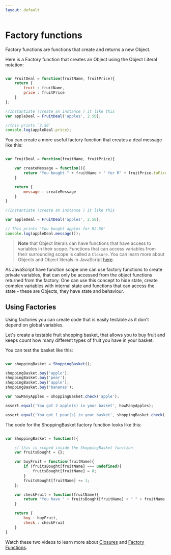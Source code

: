 ```yaml
---
layout: default
---
```


# Factory functions

Factory functions are functions that create and returns a new Object.

Here is a Factory function that creates an Object using the Object Literal notation:

```javascript

var FruitDeal = function(fruitName, fruitPrice){
    return {
        fruit : fruitName,
        price : fruitPrice
    }
};

//Instantiate (create an instance ) it like this
var appleDeal = FruitDeal('apples', 2.50);

//this prints `2.50`
console.log(appleDeal.price);

```

You can create a more useful factory function that creates a deal message like this:

```javascript

var FruitDeal = function(fruitName, fruitPrice){

    var createMessage = function(){
        return "You bought " + fruitName + " for R" + fruitPrice.toFixed;
    }

    return {
        message : createMessage
    }
}

//Instantiate (create an instance ) it like this

var appleDeal = FruitDeal('apples', 2.50);

// This prints 'You bought apples for R2.50'
console.log(appleDeal.message());
```

> **Note** that Object literals can have functions that have access to variables in their scope. Functions that can access variables from their surrounding scope is called a `Closure`. You can learn more about Objects and Object literals in JavaScript [here](https://developer.mozilla.org/en-US/docs/Learn/JavaScript/Objects/Basics).

As JavaScript have function scope one can use factory functions to create private variables, that can only be accessed from the object functions returned from the factory. One can use this concept to hide state, create complex variables with internal state and functions that can access the state - these are Objects, they have state and behaviour.  

## Using Factories

Using factories you can create code that is easily testable as it don't depend on global variables.

Let's create a testable fruit shopping basket, that allows you to buy fruit and keeps count how many different types of fruit you have in your basket.

You can test the basket like this:

```javascript

var shoppingBasket = ShoppingBasket();

shoppingBasket.buy('apple');
shoppingBasket.buy('pear');
shoppingBasket.buy('apple');
shoppingBasket.buy('bananas');

var howManyApples = shoppingBasket.check('apple');

assert.equal('You got 2 apple(s) in your basket', howManyApples);

assert.equal('You got 1 pear(s) in your basket', shoppingBasket.check('pear'));

```

The code for the ShoppingBasket factory function looks like this:

```javascript

var ShoppingBasket = function(){

    // this is scoped inside the ShoppingBasket function
    var fruitsBought = {};

    var buyFruit = function(fruitName){
        if (fruitsBought[fruitName] === undefined){
            fruitsBought[fruitName] = 0;
        }
        fruitsBought[fruitName] += 1;
    };

    var checkFruit = function(fruitName){
        return "You have " + fruitsBought[fruitName] + " " + fruitName + "(s) in your basket.";
    }

    return {
        buy : buyFruit,
        check : checkFruit
    }
}

```

Watch these two videos to learn more about [Closures](https://youtu.be/CQqwU2Ixu-U) and [Factory Functions](https://youtu.be/ImwrezYhw4w).
